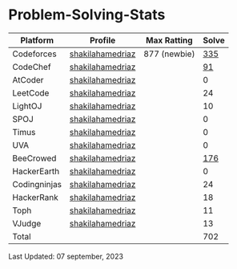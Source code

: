 # Problem-Solving-Stats

| Platform| Profile | Max Ratting | Solve |
| -- | -------- | ----------- | ----- |
| Codeforces | [shakilahamedriaz](https://codeforces.com/profile/shakilahamedriaz)| 877 (newbie) | [335](https://github.com/shakilahamedriaz) |
| CodeChef | [shakilahamedriaz](https://www.codechef.com/users/shakilahamedriaz) |  | [91](https://github.com/shakilahamedriaz) |
| AtCoder | [shakilahamedriaz](https://atcoder.jp/users/shakilahamedriaz) |  | 0 |
| LeetCode | [shakilahamedriaz]() |  | 24 |
| LightOJ | [shakilahamedriaz](https://lightoj.com/user/shakilahamedriaz) |  | 10 |
| SPOJ | [shakilahamedriaz](https://www.spoj.com/shakil221/) |  | 0 |  
| Timus | [shakilahamedriaz](https://acm.timus.ru/author.aspx?id=341829) |  | 0 |
| UVA | [shakilahamedriaz](https://onlinejudge.org/index.php?option=com_comprofiler&Itemid=3) |  | 0 |
| BeeCrowed | [shakilahamedriaz](https://www.beecrowd.com.br/judge/en/profile/622273) |  | [176](https://github.com/shakilahamedriaz) | 
| HackerEarth | [shakilahamedriaz](https://www.hackerearth.com/@shakilahamedriaz) |  | 0 |
| Codingninjas | [shakilahamedriaz](https://www.codingninjas.com/studio/profile/8eb2fe54-2df3-4145-991d-f3a3ff4c15d4) |  | 24 |
| HackerRank | [shakilahamedriaz](https://www.hackerrank.com/shakilahamedriaz) |  | 18 |
| Toph | [shakilahamedriaz](https://toph.co/u/shakilahamedriaz) |  | 11 |
| VJudge | [shakilahamedriaz](https://vjudge.net/user/shakilahamed221) |  | 13 |
| Total |  |  | 702 |

Last Updated: 07 september, 2023
